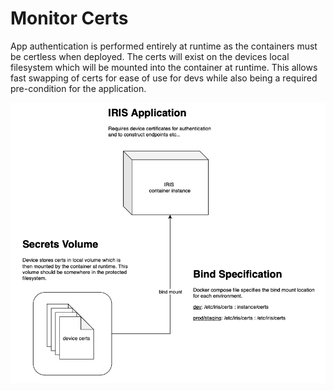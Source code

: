 # Monitor Certs
App authentication is performed entirely at runtime as the containers must be certless when deployed. The certs will exist on the devices local filesystem which will be mounted into the container at runtime. This allows fast swapping of certs for ease of use for devs while also being a required pre-condition for the application.

![img](/doc/img/secret_management.png)